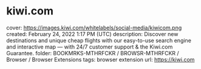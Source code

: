 # kiwi.com

cover: https://images.kiwi.com/whitelabels/social-media/kiwicom.png
created: February 24, 2022 1:17 PM (UTC)
description: Discover new destinations and unique cheap flights with our easy-to-use search engine and interactive map — with 24/7 customer support & the Kiwi.com Guarantee.
folder: BOOKMRKS-MTHRFCKR / BROWSR-MTHRFCKR / Browser / Browser Extensions
tags: browser extension
url: https://kiwi.com